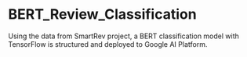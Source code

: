 # BERT_Review_Classification
Using the data from SmartRev project, a BERT classification model with TensorFlow is structured and deployed to Google AI Platform.  
